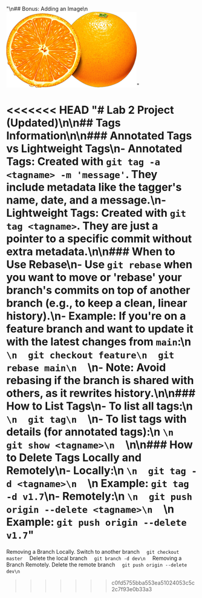"\n## Bonus: Adding an Image\n![Screenshot](images/orange.png)" 

<<<<<<< HEAD
"# Lab 2 Project (Updated)\n\n## Tags Information\n\n### Annotated Tags vs Lightweight Tags\n- **Annotated Tags:** Created with `git tag -a <tagname> -m 'message'`. They include metadata like the tagger's name, date, and a message.\n- **Lightweight Tags:** Created with `git tag <tagname>`. They are just a pointer to a specific commit without extra metadata.\n\n### When to Use Rebase\n- Use `git rebase` when you want to move or 'rebase' your branch's commits on top of another branch (e.g., to keep a clean, linear history).\n- Example: If you're on a feature branch and want to update it with the latest changes from `main`:\n  ```\n  git checkout feature\n  git rebase main\n  ```\n- **Note:** Avoid rebasing if the branch is shared with others, as it rewrites history.\n\n### How to List Tags\n- To list all tags:\n  ```\n  git tag\n  ```\n- To list tags with details (for annotated tags):\n  ```\n  git show <tagname>\n  ```\n\n### How to Delete Tags Locally and Remotely\n- **Locally:**\n  ```\n  git tag -d <tagname>\n  ```\n  Example: `git tag -d v1.7`\n- **Remotely:**\n  ```\n  git push origin --delete <tagname>\n  ```\n  Example: `git push origin --delete v1.7`" 
=======
 Removing a Branch Locally. 
 Switch to another branch   ```   git checkout master   ```
 Delete the local branch    ```   git branch -d dev\n   ```
 Removing a Branch Remotely. 
 Delete the remote branch    ```   git push origin --delete dev\n   ```


>>>>>>> c0fd5755bba553ea51024053c5c2c7f93e0b33a3
